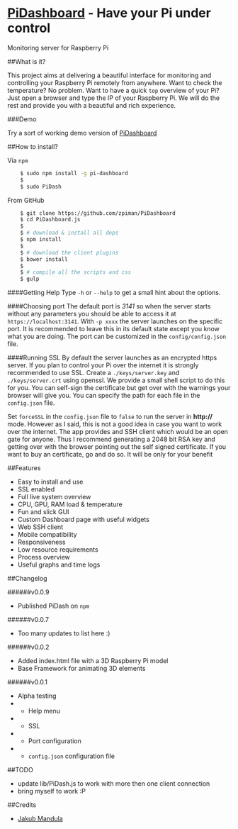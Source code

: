 [PiDashboard](https://github.com/zpiman/PiDashboard "PiDashboard") - Have your Pi under control
==============

Monitoring server for Raspberry Pi

##What is it?

This project aims at delivering a beautiful interface for monitoring and controlling your Raspberry Pi remotely from anywhere. Want to check the temperature? No problem. Want to have a quick `top` overview of your Pi? Just open a browser and type the IP of your Raspberry Pi. We will do the rest and provide you with a beautiful and rich experience.

###Demo

Try a sort of working demo version of [PiDashboard](http://zpiman.github.io/PiDashboard)

##How to install?

Via `npm`

```bash
    $ sudo npm install -g pi-dashboard
    $
    $ sudo PiDash
```

From GitHub

```bash
    $ git clone https://github.com/zpiman/PiDashboard
    $ cd PiDashboard.js
    $
    $ # download & install all deps
    $ npm install
    $
    $ # download the client plugins
    $ bower install
    $
    $ # compile all the scripts and css
    $ gulp
```


####Getting Help
Type `-h` or `--help` to get a small hint about the options.

####Choosing port
The default port is _3141_ so when the server starts without any parameters you should be able to access it at `https://localhost:3141`.
With `-p xxxx` the server launches on the specific port. It is recommended to leave this in its default state except you know what you are doing.
The port can be customized in the `config/config.json` file.

####Running SSL
By default the server launches as an encrypted https server. If you plan to control your Pi over the internet it is strongly recommended to use SSL.
Create a `./keys/server.key` and `./keys/server.crt` using openssl. We provide a small shell script to do this for you. You can self-sign the certificate but get over with the warnings your browser will give you.
You can specify the path for each file in the `config.json` file.

Set `forceSSL` in the `config.json` file to `false` to run the server in **http://** mode. However as I said, this is not a good idea in case you want to work over the internet.
The app provides and SSH client which would be an open gate for anyone. Thus I recommend generating a 2048 bit RSA key and getting over with the browser pointing out the self signed certificate.
If you want to buy an certificate, go and do so. It will be only for your benefit

##Features
* Easy to install and use
* SSL enabled
* Full live system overview
* CPU, GPU, RAM load & temperature
* Fun and slick GUI
* Custom Dashboard page with useful widgets
* Web SSH client
* Mobile compatibility
* Responsiveness
* Low resource requirements
* Process overview
* Useful graphs and time logs

##Changelog

######v0.0.9
* Published PiDash on `npm`

######v0.0.7
* Too many updates to list here :)

######v0.0.2
* Added index.html file with a 3D Raspberry Pi model
* Base Framework for animating 3D elements

######v0.0.1
* Alpha testing
* + Help menu
* + SSL
* + Port configuration
* + `config.json` configuration file

##TODO
* update lib/PiDash.js to work with more then one client connection
* bring myself to work :P

##Credits
* [Jakub Mandula](https://github.com/zpiman/ "zpiman")
